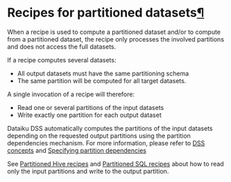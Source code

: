 Recipes for partitioned datasets[¶](#recipes-for-partitioned-datasets "Permalink to this heading")
==================================================================================================


When a recipe is used to compute a partitioned dataset and/or to compute from a partitioned dataset, the recipe only processes the involved partitions and does not access the full datasets.


If a recipe computes several datasets:


* All output datasets must have the same partitioning schema
* The same partition will be computed for all target datasets.


A single invocation of a recipe will therefore:


* Read one or several partitions of the input datasets
* Write exactly one partition for each output dataset


Dataiku DSS automatically computes the partitions of the input datasets depending on the requested output partitions using the partition dependencies mechanism. For more information, please refer to [DSS concepts](../concepts/index.html) and [Specifying partition dependencies](dependencies.html)


See [Partitioned Hive recipes](hive.html) and [Partitioned SQL recipes](sql_recipes.html) about how to read only the input partitions and write to the output partition.